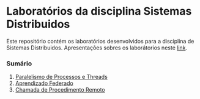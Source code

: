 # Laboratórios da disciplina Sistemas Distribuidos

Este repositório contém os laboratórios desenvolvidos para a disciplina de Sistemas Distribuidos. Apresentações sobres os laborátorios neste [link](https://www.youtube.com/playlist?list=PLgnO_TjsYDDG7lx_hOaSMQPOYw3d5K7m9).

### Sumário
1.  [Paralelismo de Processos e Threads](Lab_1)
2.  [Aprendizado Federado](Lab_2)
3.  [Chamada de Procedimento Remoto](Lab_3)

